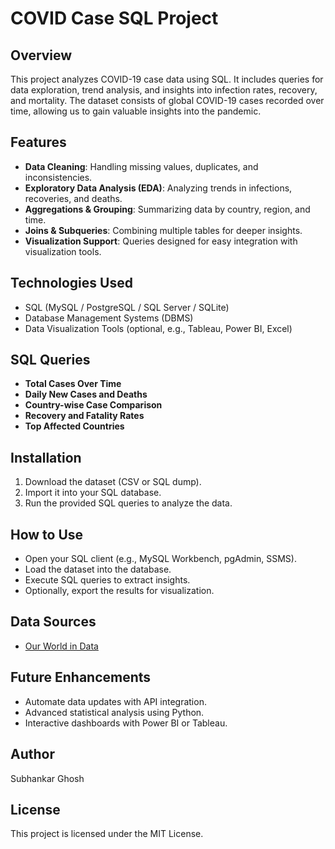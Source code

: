 # COVID Case SQL Project

## Overview
This project analyzes COVID-19 case data using SQL. It includes queries for data exploration, trend analysis, and insights into infection rates, recovery, and mortality. The dataset consists of global COVID-19 cases recorded over time, allowing us to gain valuable insights into the pandemic.

## Features
- **Data Cleaning**: Handling missing values, duplicates, and inconsistencies.
- **Exploratory Data Analysis (EDA)**: Analyzing trends in infections, recoveries, and deaths.
- **Aggregations & Grouping**: Summarizing data by country, region, and time.
- **Joins & Subqueries**: Combining multiple tables for deeper insights.
- **Visualization Support**: Queries designed for easy integration with visualization tools.

## Technologies Used
- SQL (MySQL / PostgreSQL / SQL Server / SQLite)
- Database Management Systems (DBMS)
- Data Visualization Tools (optional, e.g., Tableau, Power BI, Excel)

## SQL Queries
- **Total Cases Over Time**
- **Daily New Cases and Deaths**
- **Country-wise Case Comparison**
- **Recovery and Fatality Rates**
- **Top Affected Countries**

## Installation
1. Download the dataset (CSV or SQL dump).
2. Import it into your SQL database.
3. Run the provided SQL queries to analyze the data.

## How to Use
- Open your SQL client (e.g., MySQL Workbench, pgAdmin, SSMS).
- Load the dataset into the database.
- Execute SQL queries to extract insights.
- Optionally, export the results for visualization.

## Data Sources
- [Our World in Data](https://ourworldindata.org/coronavirus)

## Future Enhancements
- Automate data updates with API integration.
- Advanced statistical analysis using Python.
- Interactive dashboards with Power BI or Tableau.

## Author
Subhankar Ghosh

## License
This project is licensed under the MIT License.

